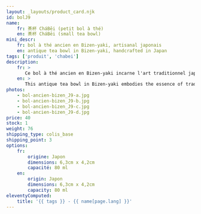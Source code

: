 ```yaml
---
layout: _layouts/product_card.njk
id: bolJ9
name:
    fr: 茶杯 CháBēi (petit bol à thé) 
    en: 茶杯 CháBēi (small tea bowl)
mini_descr:
    fr: bol à thé ancien en Bizen-yaki, artisanal japonais
    en: antique tea bowl in Bizen-yaki, handcrafted in Japan
tags: ['produit', 'chabei']
description: 
    fr: >
       Ce bol à thé ancien en Bizen-yaki incarne l'art traditionnel japonais. Sa patine naturelle, fruit du temps et de la cuisson au feu de bois,<!--more--> lui confère un caractère unique. Un objet chargé d'histoire, idéal pour une expérience de thé empreinte d’authenticité.
    en: >
       This antique tea bowl in Bizen-yaki embodies the essence of traditional Japanese craftsmanship. Its natural patina, shaped by time and wood-fired kilns,<!--more--> gives it a unique character. A piece rich in history, perfect for an authentic tea experience.
photos:
    - bol-ancien-bizen_J9-a.jpg
    - bol-ancien-bizen_J9-b.jpg
    - bol-ancien-bizen_J9-c.jpg
    - bol-ancien-bizen_J9-d.jpg
price: 40
stock: 1
weight: 76 
shipping_type: colis_base
shipping_point: 3
options:
    fr:
        origine: Japon
        dimensions: 6,3cm x 4,2cm
        capacité: 80 ml
    en:
        origin: Japon
        dimensions: 6,3cm x 4,2cm
        capacity: 80 ml
eleventyComputed:
    title: '{{ tags }} - {{ name[page.lang] }}'
---
```

